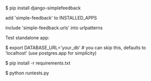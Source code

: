 $ pip install django-simplefeedback

add 'simple-feedback' to INSTALLED_APPS

include 'simple-feedback.urls' into urlpatterns

Test standalone app:

$ export DATABASE_URL='your_db'  # you can skip this, defaults to 'localhost' (use postgres.app for simplicity)

$ pip install -r requirements.txt

$ python runtests.py
